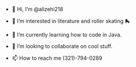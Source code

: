 - 👋 Hi, I’m @alizehi218
- 👀 I’m interested in literature and roller skating 🛼

- 🌱 I’m currently learning how to code in Java.

- 💞️ I’m looking to collaborate on cool stuff. 

- 📫 How to reach me (321)-794-0289
